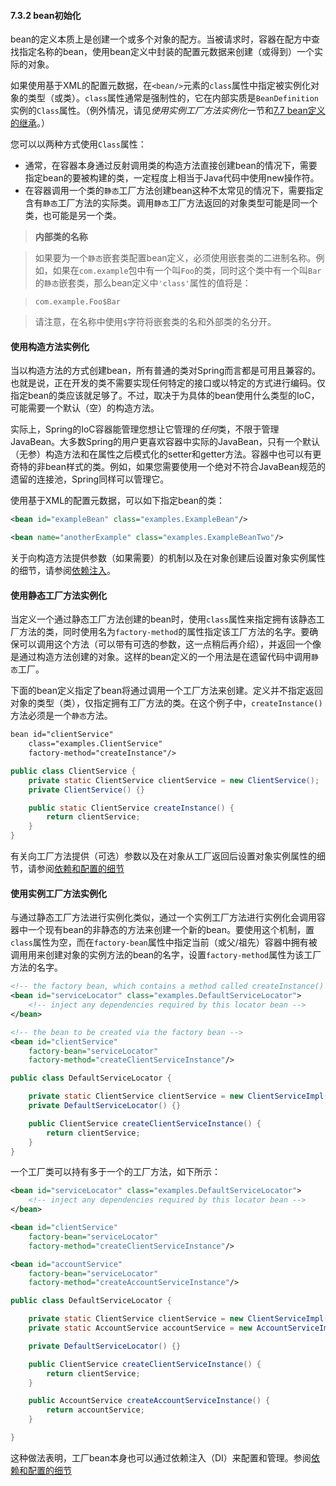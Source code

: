 #### 7.3.2 bean初始化

bean的定义本质上是创建一个或多个对象的配方。当被请求时，容器在配方中查找指定名称的bean，使用bean定义中封装的配置元数据来创建（或得到）一个实际的对象。

如果使用基于XML的配置元数据，在`<bean/>`元素的`class`属性中指定被实例化对象的类型（或类）。`class`属性通常是强制性的，它在内部实质是`BeanDefinition`实例的`Class`属性。（例外情况，请见*使用实例工厂方法实例化*一节和[7.7 bean定义的继承](7.7.Bean_definition_inheritance.md)。）

您可以以两种方式使用`Class`属性：

- 通常，在容器本身通过反射调用类的构造方法直接创建bean的情况下，需要指定bean的要被构建的类，一定程度上相当于Java代码中使用new操作符。
- 在容器调用一个类的`静态`工厂方法创建bean这种不太常见的情况下，需要指定含有`静态`工厂方法的实际类。调用`静态`工厂方法返回的对象类型可能是同一个类，也可能是另一个类。

>**内部类的名称**

>如果要为一个`静态`嵌套类配置bean定义，必须使用嵌套类的二进制名称。例如，如果在`com.example`包中有一个叫`Foo`的类，同时这个类中有一个叫`Bar`的`静态`嵌套类，那么bean定义中`'class'`属性的值将是：

>`com.example.Foo$Bar`

>请注意，在名称中使用`$`字符将嵌套类的名和外部类的名分开。

#### 使用构造方法实例化

当以构造方法的方式创建bean，所有普通的类对Spring而言都是可用且兼容的。也就是说，正在开发的类不需要实现任何特定的接口或以特定的方式进行编码。仅指定bean的类应该就足够了。不过，取决于为具体的bean使用什么类型的IoC，可能需要一个默认（空）的构造方法。

实际上，Spring的IoC容器能管理您想让它管理的*任何*类，不限于管理JavaBean。大多数Spring的用户更喜欢容器中实际的JavaBean，只有一个默认（无参）构造方法和在属性之后模式化的setter和getter方法。容器中也可以有更奇特的非bean样式的类。例如，如果您需要使用一个绝对不符合JavaBean规范的遗留的连接池，Spring同样可以管理它。

使用基于XML的配置元数据，可以如下指定bean的类：

```xml
<bean id="exampleBean" class="examples.ExampleBean"/>

<bean name="anotherExample" class="examples.ExampleBeanTwo"/>
```

关于向构造方法提供参数（如果需要）的机制以及在对象创建后设置对象实例属性的细节，请参阅[依赖注入](7.4.1.Dependency_Injection.md)。

#### 使用静态工厂方法实例化

当定义一个通过静态工厂方法创建的bean时，使用`class`属性来指定拥有该静态工厂方法的类，同时使用名为`factory-method`的属性指定该工厂方法的名字。要确保可以调用这个方法（可以带有可选的参数，这一点稍后再介绍），并返回一个像是通过构造方法创建的对象。这样的bean定义的一个用法是在遗留代码中调用`静态`工厂。

下面的bean定义指定了bean将通过调用一个工厂方法来创建。定义并不指定返回对象的类型（类），仅指定拥有工厂方法的类。在这个例子中，`createInstance()`方法必须是一个`静态`方法。

```xml
bean id="clientService"
    class="examples.ClientService"
    factory-method="createInstance"/>
```

```java
public class ClientService {
    private static ClientService clientService = new ClientService();
    private ClientService() {}

    public static ClientService createInstance() {
        return clientService;
    }
}
```

有关向工厂方法提供（可选）参数以及在对象从工厂返回后设置对象实例属性的细节，请参阅[依赖和配置的细节](7.4.2.Dependencies_and_configuration_in_detail.md)

#### 使用实例工厂方法实例化

与通过静态工厂方法进行实例化类似，通过一个实例工厂方法进行实例化会调用容器中一个现有bean的非静态的方法来创建一个新的bean。要使用这个机制，置`class`属性为空，而在`factory-bean`属性中指定当前（或父/祖先）容器中拥有被调用用来创建对象的实例方法的bean的名字，设置`factory-method`属性为该工厂方法的名字。

```xml
<!-- the factory bean, which contains a method called createInstance() -->
<bean id="serviceLocator" class="examples.DefaultServiceLocator">
    <!-- inject any dependencies required by this locator bean -->
</bean>

<!-- the bean to be created via the factory bean -->
<bean id="clientService"
    factory-bean="serviceLocator"
    factory-method="createClientServiceInstance"/>
```

```java
public class DefaultServiceLocator {

    private static ClientService clientService = new ClientServiceImpl();
    private DefaultServiceLocator() {}

    public ClientService createClientServiceInstance() {
        return clientService;
    }
}
```

一个工厂类可以持有多于一个的工厂方法，如下所示：

```xml
<bean id="serviceLocator" class="examples.DefaultServiceLocator">
    <!-- inject any dependencies required by this locator bean -->
</bean>

<bean id="clientService"
    factory-bean="serviceLocator"
    factory-method="createClientServiceInstance"/>

<bean id="accountService"
    factory-bean="serviceLocator"
    factory-method="createAccountServiceInstance"/>
```

```java
public class DefaultServiceLocator {

    private static ClientService clientService = new ClientServiceImpl();
    private static AccountService accountService = new AccountServiceImpl();

    private DefaultServiceLocator() {}

    public ClientService createClientServiceInstance() {
        return clientService;
    }

    public AccountService createAccountServiceInstance() {
        return accountService;
    }

}
```

这种做法表明，工厂bean本身也可以通过依赖注入（DI）来配置和管理。参阅[依赖和配置的细节](7.4.2.Dependencies_and_configuration_in_detail.md)

